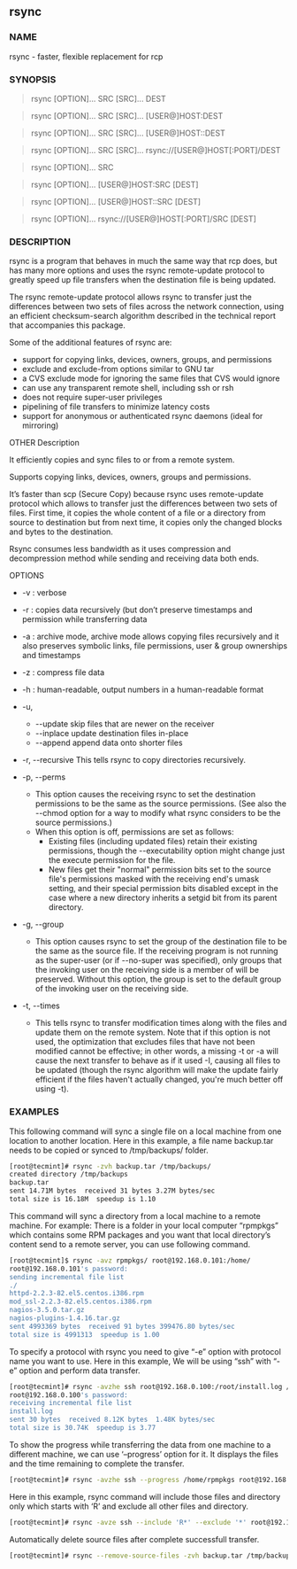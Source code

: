 ## rsync

### NAME

rsync - faster, flexible replacement for rcp

### SYNOPSIS

> rsync [OPTION]... SRC [SRC]... DEST

> rsync [OPTION]... SRC [SRC]... [USER@]HOST:DEST

> rsync [OPTION]... SRC [SRC]... [USER@]HOST::DEST

> rsync [OPTION]... SRC [SRC]... rsync://[USER@]HOST[:PORT]/DEST

> rsync [OPTION]... SRC

> rsync [OPTION]... [USER@]HOST:SRC [DEST]

> rsync [OPTION]... [USER@]HOST::SRC [DEST]

> rsync [OPTION]... rsync://[USER@]HOST[:PORT]/SRC [DEST]

### DESCRIPTION

rsync  is a program that behaves in much the same way that rcp does, but has many more options and uses the rsync remote-update protocol to greatly speed up file transfers when the destination file is being updated.

The rsync remote-update protocol allows rsync to transfer just the differences between two sets of files across the network connection, using an efficient checksum-search algorithm described in the technical report that accompanies this package.

Some of the additional features of rsync are:

* support for copying links, devices, owners, groups, and permissions
* exclude and exclude-from options similar to GNU tar
* a CVS exclude mode for ignoring the same files that CVS would ignore
* can use any transparent remote shell, including ssh or rsh
* does not require super-user privileges
* pipelining of file transfers to minimize latency costs
* support for anonymous or authenticated rsync daemons (ideal for mirroring)

OTHER Description

It efficiently copies and sync files to or from a remote system.

Supports copying links, devices, owners, groups and permissions.

It’s faster than scp (Secure Copy) because rsync uses remote-update protocol which allows to transfer just the differences between two sets of files. First time, it copies the whole content of a file or a directory from source to destination but from next time, it copies only the changed blocks and bytes to the destination.

Rsync consumes less bandwidth as it uses compression and decompression method while sending and receiving data both ends.
 

OPTIONS

* -v : verbose

* -r : copies data recursively (but don’t preserve timestamps and permission while transferring data

* -a : archive mode, archive mode allows copying files recursively and it also preserves symbolic links, file permissions, user & group ownerships and timestamps

* -z : compress file data

* -h : human-readable, output numbers in a human-readable format

* -u,  
  *   --update skip files that are newer on the receiver
  *  --inplace update destination files in-place
  *  --append append data onto shorter files

* -r,  --recursive
       This tells rsync to copy directories recursively.
* -p, --perms

  * This option causes the receiving rsync to set the destination permissions to be the same as the source permissions.  (See also the --chmod option for a way to modify what rsync considers to be the source permissions.)
  * When this option is off, permissions are set as follows:
    * Existing  files (including  updated files) retain their existing permissions, though the --executability option might change just the execute permission for the file.
    * New files get their "normal" permission bits set to the source file's permissions masked with the receiving end's umask setting, and their special permission bits disabled except in the case where a new directory inherits a setgid bit from its parent directory.
 
* -g, --group
  * This option causes rsync to set the group of the destination file to be the same as the source file.  If the receiving program is not running as the super-user (or if --no-super was specified), only  groups that the invoking user on the receiving side is a member of will be preserved. Without this option, the group is set to the default group of the invoking user on the receiving side.
* -t, --times
  * This tells rsync to transfer modification times along with the files and update them on the remote system.  Note that if this option is not used, the optimization that excludes files that have not been modified cannot be effective; in other words, a missing -t or -a will cause the next transfer to behave as if it used -I, causing all files to be updated (though the rsync algorithm will make the update fairly efficient if the files haven't actually changed, you're much better off using -t).

### EXAMPLES

This following command will sync a single file on a local machine from one location to another location. Here in this example, a file name backup.tar needs to be copied or synced to /tmp/backups/ folder.

```bash
[root@tecmint]# rsync -zvh backup.tar /tmp/backups/
created directory /tmp/backups
backup.tar
sent 14.71M bytes  received 31 bytes 3.27M bytes/sec
total size is 16.18M  speedup is 1.10
```

This command will sync a directory from a local machine to a remote machine. For example: There is a folder in your local computer “rpmpkgs” which contains some RPM packages and you want that local directory’s content send to a remote server, you can use following command.

```bash
[root@tecmint]$ rsync -avz rpmpkgs/ root@192.168.0.101:/home/
root@192.168.0.101's password:
sending incremental file list
./
httpd-2.2.3-82.el5.centos.i386.rpm
mod_ssl-2.2.3-82.el5.centos.i386.rpm
nagios-3.5.0.tar.gz
nagios-plugins-1.4.16.tar.gz
sent 4993369 bytes  received 91 bytes 399476.80 bytes/sec
total size is 4991313  speedup is 1.00
```

To specify a protocol with rsync you need to give “-e” option with protocol name you want to use. Here in this example, We will be using “ssh” with “-e” option and perform data transfer.

```bash
[root@tecmint]# rsync -avzhe ssh root@192.168.0.100:/root/install.log /tmp/
root@192.168.0.100's password:
receiving incremental file list
install.log
sent 30 bytes  received 8.12K bytes  1.48K bytes/sec
total size is 30.74K  speedup is 3.77
```

To show the progress while transferring the data from one machine to a different machine, we can use ‘–progress’ option for it. It displays the files and the time remaining to complete the transfer.

```bash
[root@tecmint]# rsync -avzhe ssh --progress /home/rpmpkgs root@192.168.0.100:/root/rpmpkgs
```

Here in this example, rsync command will include those files and directory only which starts with ‘R’ and exclude all other files and directory.

```bash
[root@tecmint]# rsync -avze ssh --include 'R*' --exclude '*' root@192.168.0.101:/var/lib/rpm/ /root/rpm
```

Automatically delete source files after complete successfull transfer.


```bash
[root@tecmint]# rsync --remove-source-files -zvh backup.tar /tmp/backups/
```

